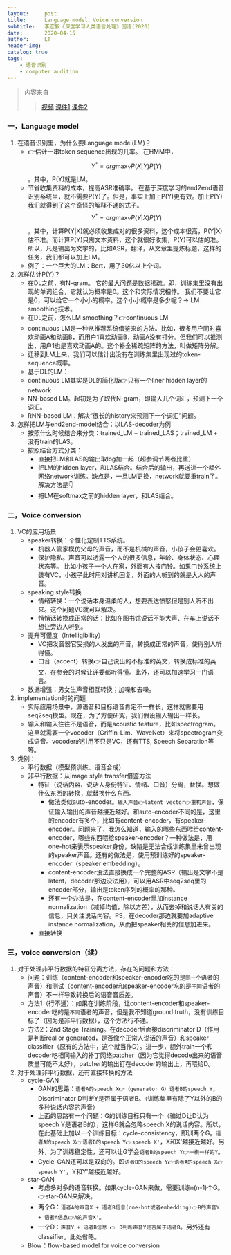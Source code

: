 ```yaml
---
layout:     post
title:      Language model、Voice conversion
subtitle:   李宏毅《深度学习人类语言处理》国语(2020)
date:       2020-04-15
author:     LT
header-img: 
catalog: true
tags:
    - 语音识别
    - computer audition
---
```


>内容来自
>>[视频](https://www.bilibili.com/video/BV1QE411p7z3?p=8)
>>[课件1](http://speech.ee.ntu.edu.tw/~tlkagk/courses/DLHLP20/ASR3.pdf)
>>[课件2](http://speech.ee.ntu.edu.tw/~tlkagk/courses/DLHLP20/Voice%20Conversion%20(v3).pdf)

### 一，Language model
 1. 在语音识别里，为什么要Language model(LM)？
    - 👉估计一串token sequence出现的几率。
    在HMM中，$$ Y^{*}= arg \max_{Y} P(X|Y)P(Y) $$。其中，P(Y)就是LM。
    - 节省收集资料的成本，提高ASR准确率。
    在基于深度学习的end2end语音识别系统里，就不需要P(Y)了。但是，事实上加上P(Y)更有效。加上P(Y)我们就得到了这个奇怪的解释不通的式子。$$ Y^{*}= arg \max_{Y} P(Y|X)P(Y) $$。其中，计算P(Y|X)就必须收集成对的很多资料，这个成本很高，P(Y|X)估不准。而计算P(Y)只需文本资料，这个就很好收集，P(Y)可以估的准。所以，凡是输出为文字的，比如ASR，翻译，从文章里提炼标题，这样的任务，我们都可以加上LM。
    - 例子：一个巨大的LM：Bert，用了30亿以上个词。
 2. 怎样估计P(Y)？
    - 在DL之前，有N-gram。
    它的最大问题是数据稀疏。即，训练集里没有出现的单词组合，它就认为概率是0。这个和实际情况相悖。
    我们不要让它是0，可以给它一个小小的概率。这个小小概率是多少呢？-> LM smoothing技术。
    - 在DL之前，怎么LM smoothing？👉continuous LM
     * continuous LM是一种从推荐系统借鉴来的方法。比如，很多用户同时喜欢动画A和动画B，而用户1喜欢动画B，动画A没有打分。但我们可以推测出，用户1也是喜欢动画A的。这个补全稀疏矩阵的方法，叫做矩阵分解。
     * 迁移到LM上来，我们可以估计出没有在训练集里出现过的token-sequence概率。
    - 基于DL的LM：
     * continuous LM其实是DL的简化版👉只有一个liner hidden layer的network
     * NN-based LM。起初是为了取代N-gram，即输入几个词汇，预测下一个词汇。
     * RNN-based LM：解决“很长的history来预测下一个词汇”问题。
 3. 怎样把LM与end2end-model结合：以LAS-decoder为例
    - 按照什么时候结合来分类：trained_LM + trained_LAS；trained_LM + 没有train的LAS。
    - 按照结合方式分类：
      * 直接把LM和LAS的输出取log加一起（超参调节两者比重）
      * 把LM的hidden layer，和LAS结合。结合后的输出，再送进一个额外网络network训练。缺点是，一旦LM更换，network就要重train了。解决方法是👇
      * 把LM在softmax之前的hidden layer，和LAS结合。

### 二，Voice conversion
1. VC的应用场景
   - speaker转换：个性化定制TTS系统。
      * 机器人管家模仿父母的声音，而不是机械的声音，小孩子会更喜欢。
      * 保护隐私。声音可以透露一个人的很多信息，年龄、身体状态、心理状态等。
      比如小孩子一个人在家，外面有人按门铃。如果门铃系统上装有VC，小孩子此时用对讲机回复，外面的人听到的就是大人的声音。
   - speaking style转换
      * 情绪转换：一个说话本身温柔的人，想要表达愤怒但是别人听不出来。这个问题VC就可以解决。
      * 悄悄话转换成正常的话：比如在图书馆说话不能大声、在车上说话不想让旁边人听到。
   - 提升可懂度（Intelligibility）
      * VC把发音器官受损的人发出的声音，转换成正常的声音，使得别人听得懂。
      * 口音（accent）转换👉自己说出的不标准的英文，转换成标准的英文，在参会的时候让评委都听得懂。此外，还可以加速学习一门语言。
   - 数据增强：男女生声音相互转换；加噪和去噪。
2. implementation时的问题
   - 实际应用场景中，源语音和目标语音肯定不一样长，这样就需要用seq2seq模型。现在，为了方便研究，我们假设输入输出一样长。
   - 输入和输入往往不是语音，而是acoustic feature，比如spectrogram。这里就需要一个vocoder（Griffin-Lim、WaveNet）来将spectrogram变成语音。vocoder的引用不只是VC，还有TTS, Speech Separation等等。
3. 类别：
   - 平行数据（模型预训练、语音合成）
   - 非平行数据：从image style transfer借鉴方法
      * 特征（说话内容、说话人身份特征、情绪、口音）分离，替换。想做什么东西的转换，就替换什么东西。
         + 做法类似auto-encoder。`输入声音👉latent vector👉重构声音`，保证输入输出的声音越接近越好。和auto-encoder不同的是，这里的encoder有多个，比如有content-encoder，有speaker-encoder。问题来了，我怎么知道，输入的哪些东西喂给content-encoder，哪些东西喂给speaker-encoder？一种做法是，用one-hot来表示speaker身份，缺陷是无法合成训练集里未曾出现的speaker声音。还有的做法是，使用预训练好的speaker-encoder（speaker embedding）。
         + content-encoder没法直接换成一个完整的ASR（输出是文字不是latent，decoder那边没法用），可以用ASR中seq2seq里的encoder部分，输出是token序列的概率的那种。
         + 还有一个办法是，在content-encoder里加instance normalization（减掉均值，除以方差），从而去掉和说话人有关的信息，只关注说话内容。PS，在decoder那边就要加adaptive instance normalization，从而把speaker相关的信息加进来。
      * 直接转换

### 三，voice conversion（续）      
1. 对于处理非平行数据的特征分离方法，存在的问题和方法：
   - 问题：训练（content-encoder和speaker-encoder吃的是`同一个`语者的声音）和测试（content-encoder和speaker-encoder吃的是`不同`语者的声音）不一样导致转换后的语音音质差。
   - 方法1（行不通）：如果在训练阶段，让content-encoder和speaker-encoder吃的是`不同`语者的声音，但是我不知道ground truth，没有训练目标了（因为是非平行数据），这个方法行不通。
   - 方法2：2nd Stage Training。在decoder后面接discriminator D（作用是判断real or generated，是否像个正常人说话的声音）和speaker classifier（原有的方法中，这个就当作D）。进一步，额外train一个和decoder吃相同输入的补丁网络patcher（因为它觉得decode出来的语音质量可能不太好），patcher的输出钉在decoder的输出上，再喂给D。
2. 对于处理非平行数据，还有直接转换的方法
   - cycle-GAN
      * GAN的思路：`语者A的speech X👉（generator G）语者B的speech Y`，Discriminator D判断Y是否属于语者B。（训练集里有除了Y以外的B的多种说话内容的声音）
      * 上面的思路有一个问题：G的训练目标只有一个（骗过D让D认为speech Y是语者B的），这样G就会忽略speech X的说话内容。所以，在此基础上加以一个训练目标：cycle-consistency，即训两个G。`语者A的speech X👉语者B的speech Y👉speech X'`，X和X'越接近越好。另外，为了训练稳定性，还可以让G学会`语者B的speech Y👉一模一样的Y`。
      * Cycle-GAN还可以是双向的。即`语者B的speech Y👉语者A的speech X👉speech Y'`，Y和Y'越接近越好。
   - star-GAN
      * 考虑多对多的语音转换。如果cycle-GAN来做，需要训练n(n-1)个G。👉star-GAN来解决。
      * 两个G：`语者A的声音X + 语者B信息(one-hot或者embedding)👉B的声音Y + 语者A信息👉A的声音X'`。
      * 一个D：`声音Y + 语者B信息 👉 D判断声音Y是否属于语者B`。另外还有classifier。此处省略。
   - Blow：flow-based model for voice conversion